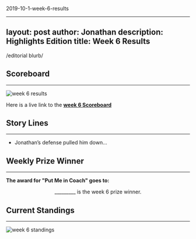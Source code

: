 2019-10-1-week-6-results

---
layout: post
author: Jonathan
description: Highlights Edition
title: Week 6 Results
---
/editorial blurb/

## Scoreboard
---
<img class="center" src="/assets/results/wr6.png" alt="week 6 results">

Here is a live link to the **[week 6 Scoreboard](https://fantasy.espn.com/football/league/scoreboard?leagueId=215530&matchupPeriodId=6&mSPID=6)**


## Story Lines
---
- Jonathan’s defense pulled him down… 

## Weekly Prize Winner
---
**The award for "Put Me in Coach" goes to:**

<p  class="callout" align="center"> _________ is the week 6 prize winner.</p>

## Current Standings
---

<img class="center" src="/assets/results/ws6.png" alt="week 6 standings">